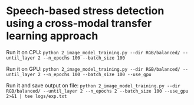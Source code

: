 # Speech-based stress detection using a cross-modal transfer learning approach

Run it on CPU:
```python 2_image_model_training.py --dir RGB/balanced/ --until_layer 2 --n_epochs 100 --batch_size 100```

Run it on GPU:
```python 2_image_model_training.py --dir RGB/balanced/ --until_layer 2 --n_epochs 100 --batch_size 100 --use_gpu```

Run it and save output on file:
```python 2_image_model_training.py --dir RGB/balanced/ --until_layer 2 --n_epochs 2 --batch_size 100 --use_gpu 2>&1 | tee logs/exp.txt```
